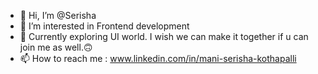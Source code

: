 - 👋 Hi, I’m @Serisha
- 👀 I’m interested in Frontend development
- 🌱 Currently exploring UI world. I wish we can make it together if u can join me as well.🙃
- 📫 How to reach me : www.linkedin.com/in/mani-serisha-kothapalli

<!---
ManiSerishaKothapalli/ManiSerishaKothapalli is a ✨ special ✨ repository because its `README.md` (this file) appears on your GitHub profile.
You can click the Preview link to take a look at your changes.
--->
